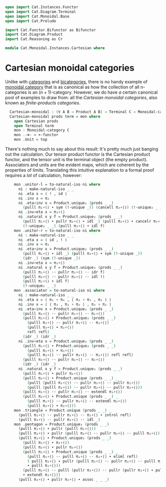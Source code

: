 ```agda
open import Cat.Instances.Functor
open import Cat.Diagram.Terminal
open import Cat.Monoidal.Base
open import Cat.Prelude

import Cat.Functor.Bifunctor as Bifunctor
import Cat.Diagram.Product
import Cat.Reasoning as Cr

module Cat.Monoidal.Instances.Cartesian where
```

# Cartesian monoidal categories

Unlike with [categories] and [bicategories], there is no handy example
of [monoidal category] that is as canonical as how the collection of all
$n$-categories is an $(n+1)$-category. However, we do have _a_ certain
canonical pool of examples to draw from: all the _Cartesian monoidal
categories_, also known as _finite-products categories_.

[categories]: Cat.Base.html
[bicategories]: Cat.Bi.Base.html
[monoidal category]: Cat.Monoidal.Base.html

<!--
```agda
module _ {o ℓ} {C : Precategory o ℓ} where
  open Cat.Diagram.Product C
  open Monoidal-category
  open make-natural-iso
  open Cr C
```
-->

```agda
  Cartesian-monoidal : (∀ A B → Product A B) → Terminal C → Monoidal-category C
  Cartesian-monoidal prods term = mon where
    open Cartesian prods
    open Terminal term
    mon : Monoidal-category C
    mon .-⊗- = ×-functor
    mon .Unit = top
```

There's nothing much to say about this result: It's pretty much just
banging out the calculation. Our tensor product functor is the Cartesian
product functor, and the tensor unit is the terminal object (the empty
product). Associators and units are the evident maps, which are coherent
by the properties of limits. Translating this intuitive explanation to a
formal proof requires a _lot_ of calculation, however:

```agda
    mon .unitor-l = to-natural-iso ni where
      ni : make-natural-iso _ _
      ni .eta x = ⟨ ! , id ⟩
      ni .inv x = π₂
      ni .eta∘inv x = Product.unique₂ (prods _ _)
        (pulll π₁∘⟨⟩ ∙ sym (!-unique _)) (cancell π₂∘⟨⟩) (!-unique₂ _ _) (idr _)
      ni .inv∘eta x = π₂∘⟨⟩
      ni .natural x y f = Product.unique₂ (prods _ _)
        (pulll π₁∘⟨⟩ ∙ pullr π₁∘⟨⟩ ∙ idl _) (pulll π₂∘⟨⟩ ∙ cancelr π₂∘⟨⟩)
        (!-unique₂ _ _) (pulll π₂∘⟨⟩ ∙ idl f)
    mon .unitor-r = to-natural-iso ni where
      ni : make-natural-iso _ _
      ni .eta x = ⟨ id , ! ⟩
      ni .inv x = π₁
      ni .eta∘inv x = Product.unique₂ (prods _ _)
        (pulll π₁∘⟨⟩ ∙ idl _) (pulll π₂∘⟨⟩ ∙ sym (!-unique _))
        (idr _) (sym (!-unique _))
      ni .inv∘eta x = π₁∘⟨⟩
      ni .natural x y f = Product.unique₂ (prods _ _)
        (pulll π₁∘⟨⟩ ·· pullr π₁∘⟨⟩ ·· idr f)
        (pulll π₂∘⟨⟩ ·· pullr π₂∘⟨⟩ ·· idl !)
        (pulll π₁∘⟨⟩ ∙ idl f)
        (!-unique₂ _ _)
    mon .associator = to-natural-iso ni where
      ni : make-natural-iso _ _
      ni .eta x = ⟨ π₁ ∘ π₁ , ⟨ π₂ ∘ π₁ , π₂ ⟩ ⟩
      ni .inv x = ⟨ ⟨ π₁ , π₁ ∘ π₂ ⟩ , π₂ ∘ π₂ ⟩
      ni .eta∘inv x = Product.unique₂ (prods _ _)
        (pulll π₁∘⟨⟩ ·· pullr π₁∘⟨⟩ ·· π₁∘⟨⟩)
        (pulll π₂∘⟨⟩ ∙ Product.unique₂ (prods _ _)
          (pulll π₁∘⟨⟩ ·· pullr π₁∘⟨⟩ ·· π₂∘⟨⟩)
          (pulll π₂∘⟨⟩ ∙ π₂∘⟨⟩)
          refl refl)
        (idr _) (idr _)
      ni .inv∘eta x = Product.unique₂ (prods _ _)
        (pulll π₁∘⟨⟩ ∙ Product.unique₂ (prods _ _)
          (pulll π₁∘⟨⟩ ∙ π₁∘⟨⟩)
          (pulll π₂∘⟨⟩ ·· pullr π₂∘⟨⟩ ·· π₁∘⟨⟩) refl refl)
        (pulll π₂∘⟨⟩ ·· pullr π₂∘⟨⟩ ·· π₂∘⟨⟩)
        (idr _) (idr _)
      ni .natural x y f = Product.unique₂ (prods _ _)
        (pulll π₁∘⟨⟩ ∙ pullr π₁∘⟨⟩)
        (pulll π₂∘⟨⟩ ∙ Product.unique (prods _ _) _
          (pulll (pulll π₁∘⟨⟩) ·· pullr π₂∘⟨⟩ ·· pullr π₁∘⟨⟩)
          (pulll (pulll π₂∘⟨⟩) ·· pullr π₂∘⟨⟩ ·· pullr π₂∘⟨⟩))
        (pulll π₁∘⟨⟩ ·· pullr π₁∘⟨⟩ ·· extendl π₁∘⟨⟩)
        (pulll π₂∘⟨⟩ ∙ Product.unique (prods _ _) _
          (pulll π₁∘⟨⟩ ·· pullr π₁∘⟨⟩ ·· extendl π₂∘⟨⟩)
          (pulll π₂∘⟨⟩ ∙ π₂∘⟨⟩))
    mon .triangle = Product.unique (prods _ _) _
      (pulll π₁∘⟨⟩ ·· pullr π₁∘⟨⟩ ·· π₁∘⟨⟩ ∙ introl refl)
      (pulll π₂∘⟨⟩ ·· pullr π₂∘⟨⟩ ·· idl _)
    mon .pentagon = Product.unique₂ (prods _ _)
      (pulll π₁∘⟨⟩ ∙ pullr (pulll π₁∘⟨⟩))
      (pulll π₂∘⟨⟩ ∙ pullr (pulll π₂∘⟨⟩ ·· pullr π₂∘⟨⟩ ·· pulll π₂∘⟨⟩) ∙ idl _)
      (pulll π₁∘⟨⟩ ∙ Product.unique₂ (prods _ _)
        (pulll π₁∘⟨⟩ ∙ π₁∘⟨⟩)
        (pulll π₂∘⟨⟩ ∙ pullr π₂∘⟨⟩)
        (pulll π₁∘⟨⟩ ∙ Product.unique (prods _ _) _
          (pulll π₁∘⟨⟩ ·· pulll π₁∘⟨⟩ ·· π₁∘⟨⟩ ∙ eliml refl)
          ( pulll π₂∘⟨⟩ ∙ pullr (pulll π₂∘⟨⟩ ·· pullr π₂∘⟨⟩ ·· pulll π₁∘⟨⟩)
          ∙ pulll π₁∘⟨⟩))
        (pulll π₂∘⟨⟩ ·· pulll (pullr π₂∘⟨⟩) ·· pullr (pullr π₂∘⟨⟩ ∙ pulll π₁∘⟨⟩)
        ∙ extendl π₂∘⟨⟩))
      (pulll π₂∘⟨⟩ ∙ pullr π₂∘⟨⟩ ∙ assoc _ _ _)
```
